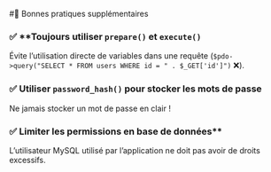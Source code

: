 #🔹 Bonnes pratiques supplémentaires

### ✅ \*\*Toujours utiliser `prepare()` et `execute()`

Évite l’utilisation directe de variables dans une requête (`$pdo->query("SELECT * FROM users WHERE id = " . $_GET['id']")` ❌).

### ✅ Utiliser `password_hash()` pour stocker les mots de passe

Ne jamais stocker un mot de passe en clair !

### ✅ Limiter les permissions en base de données\*\*

L’utilisateur MySQL utilisé par l’application ne doit pas avoir de droits excessifs.
